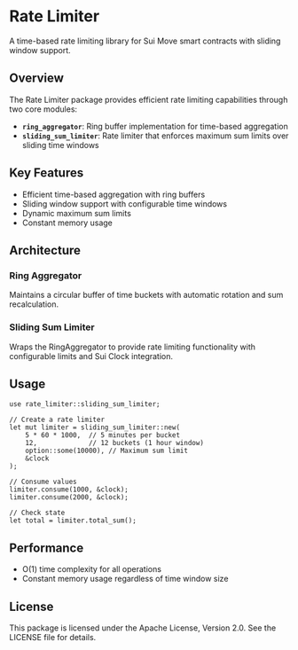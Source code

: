 # Rate Limiter

A time-based rate limiting library for Sui Move smart contracts with sliding window support.

## Overview

The Rate Limiter package provides efficient rate limiting capabilities through two core modules:

- **`ring_aggregator`**: Ring buffer implementation for time-based aggregation
- **`sliding_sum_limiter`**: Rate limiter that enforces maximum sum limits over sliding time windows

## Key Features

- Efficient time-based aggregation with ring buffers
- Sliding window support with configurable time windows
- Dynamic maximum sum limits
- Constant memory usage

## Architecture

### Ring Aggregator

Maintains a circular buffer of time buckets with automatic rotation and sum recalculation.

### Sliding Sum Limiter

Wraps the RingAggregator to provide rate limiting functionality with configurable limits and Sui Clock integration.

## Usage

```move
use rate_limiter::sliding_sum_limiter;

// Create a rate limiter
let mut limiter = sliding_sum_limiter::new(
    5 * 60 * 1000,  // 5 minutes per bucket
    12,             // 12 buckets (1 hour window)
    option::some(10000), // Maximum sum limit
    &clock
);

// Consume values
limiter.consume(1000, &clock);
limiter.consume(2000, &clock);

// Check state
let total = limiter.total_sum();
```

## Performance

- O(1) time complexity for all operations
- Constant memory usage regardless of time window size

## License

This package is licensed under the Apache License, Version 2.0. See the LICENSE file for details.
